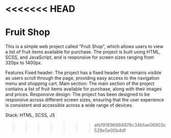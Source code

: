 <<<<<<< HEAD
=======
# Fruit Shop
This is a simple web project called "Fruit Shop", which allows users to view a list of fruit items available for purchase. The project is built using HTML, SCSS, and JavaScript, and is responsive for screen sizes ranging from 320px to 1400px.

Features
Fixed header: The project has a fixed header that remains visible as users scroll through the page, providing easy access to the navigation menu and shopping cart.
Main section: The main section of the project contains a list of fruit items available for purchase, along with their images and prices.
Responsive design: The project has been designed to be responsive across different screen sizes, ensuring that the user experience is consistent and accessible across a wide range of devices.

Stack: HTML, SCSS, JS
>>>>>>> afe191696884978c34bfae06903c528e5e00b4df
